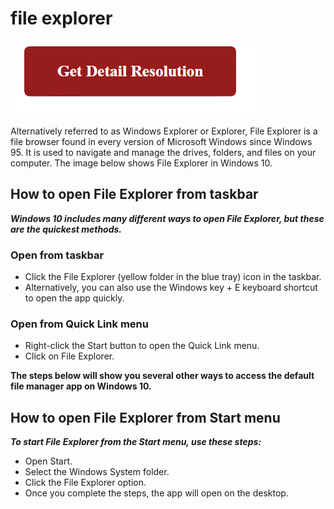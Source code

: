 # file explorer

[![file explorer](gett-detail.png)](https://github.com/ensoftonic/file.explorer)

Alternatively referred to as Windows Explorer or Explorer, File Explorer is a file browser found in every version of Microsoft Windows since Windows 95. It is used to navigate and manage the drives, folders, and files on your computer. The image below shows File Explorer in Windows 10.

## How to open File Explorer from taskbar

**_Windows 10 includes many different ways to open File Explorer, but these are the quickest methods._**

### Open from taskbar
 * Click the File Explorer (yellow folder in the blue tray) icon in the taskbar.
 * Alternatively, you can also use the Windows key + E keyboard shortcut to open the app quickly.

### Open from Quick Link menu
 * Right-click the Start button to open the Quick Link menu.
 * Click on File Explorer.

**The steps below will show you several other ways to access the default file manager app on Windows 10.**

## How to open File Explorer from Start menu

**_To start File Explorer from the Start menu, use these steps:_**

* Open Start.
* Select the Windows System folder.
* Click the File Explorer option.
* Once you complete the steps, the app will open on the desktop.
